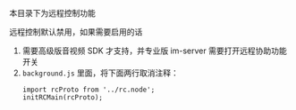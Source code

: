 本目录下为远程控制功能

远程控制默认禁用，如果需要启用的话
1. 需要高级版音视频 SDK 才支持，并专业版 im-server 需要打开远程协助功能开关
2. `background.js` 里面，将下面两行取消注释：
   ```angular2html
   import rcProto from '../rc.node';
   initRCMain(rcProto);

   ```
